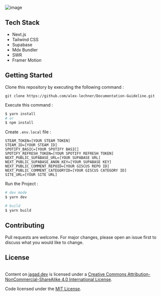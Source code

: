 ![image](https://user-images.githubusercontent.com/41937681/171084277-09a523db-daff-444b-8c0f-eaa71151d475.png)

## Tech Stack

- Next.js
- Tailwind CSS
- Supabase
- Mdx Bundler
- SWR
- Framer Motion

## Getting Started

Clone this repository by executing the following command :

```
git clone https://github.com/alex-lechner/Documentation-Guideline.git
```

Execute this command :

```bash
$ yarn install
# or
$ npm install
```

Create `.env.local` file :

```
STEAM_TOKEN=[YOUR STEAM TOKEN]
STEAM_ID=[YOUR STEAM ID]
SPOTIFY_BASIC=[YOUR SPOTIFY BASIC]
SPOTIFY_REFRESH_TOKEN=[YOUR SPOTIFY REFRESH TOKEN]
NEXT_PUBLIC_SUPABASE_URL=[YOUR SUPABASE URL]
NEXT_PUBLIC_SUPABASE_ANON_KEY=[YOUR SUPABASE KEY]
NEXT_PUBLIC_COMMENT_REPOID=[YOUR GISCUS REPO ID]
NEXT_PUBLIC_COMMENT_CATEGORYID=[YOUR GISCUS CATEGORY ID]
SITE_URL=[YOUR SITE URL]
```

Run the Project :

```bash
# dev mode
$ yarn dev

# build
$ yarn build
```

## Contributing

Pull requests are welcome. For major changes, please open an issue first to discuss what you would like to change.

## License

</a><br />Content on [jagad.dev](https://jagad.dev) is licensed under a <a rel="license" href="http://creativecommons.org/licenses/by-nc-sa/4.0/">Creative Commons Attribution-NonCommercial-ShareAlike 4.0 International License</a>.

Code licensed under the <a href="https://github.com/jagadyudha/jagad.dev/blob/main/LICENSE.md">MIT License</a>.
